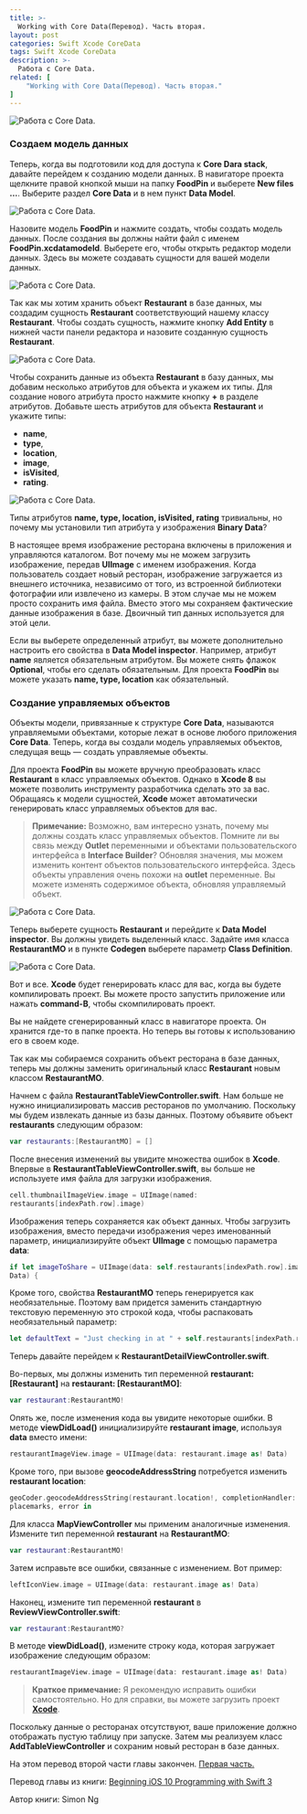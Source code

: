 ```yaml
---
title: >-
  Working with Core Data(Перевод). Часть вторая.
layout: post
categories: Swift Xcode CoreData
tags: Swift Xcode CoreData
description: >-
  Работа с Core Data.
related: [
    "Working with Core Data(Перевод). Часть вторая."
]
---
```


![Работа с Core Data.](/images/post/codedata.jpg)

### Создаем модель данных

Теперь, когда вы подготовили код для доступа к **Core Dara stack**, давайте перейдем к созданию модели данных. В навигаторе проекта щелкните правой кнопкой мыши на папку **FoodPin** и выберете **New files ...**. Выберите раздел **Core Data** и в нем пункт **Data Model**.

![Работа с Core Data.](/images/post/working-with-core-data/data-model.jpg)

Назовите модель **FoodPin** и нажмите создать, чтобы создать модель данных. После создания вы должны найти файл с именем **FoodPin.xcdatamodeld**. Выберете его, чтобы открыть редактор модели данных. Здесь вы можете создавать сущности для вашей модели данных.

![Работа с Core Data.](/images/post/working-with-core-data/open-model-file.jpg)

Так как мы хотим хранить объект **Restaurant** в базе данных, мы создадим сущность **Restaurant** соответствующий нашему классу **Restaurant**. Чтобы создать сущность, нажмите кнопку **Add Entity** в нижней части панели редактора и назовите созданную сущность **Restaurant**.

![Работа с Core Data.](/images/post/working-with-core-data/create-entity-names.jpg)

Чтобы сохранить данные из объекта **Restaurant** в базу данных, мы добавим несколько атрибутов для объекта и укажем их типы. Для создание нового атрибута просто нажмите кнопку **+** в разделе атрибутов. Добавьте шесть атрибутов для объекта **Restaurant** и укажите типы:

* **name**,
* **type**,
* **location**,
* **image**,
* **isVisited**,
* **rating**.

![Работа с Core Data.](/images/post/working-with-core-data/add-attributes-objects.jpg)

Типы атрибутов **name, type, location, isVisited, rating** тривиальны, но почему мы установили тип атрибута у изображения **Binary Data**? 

В настоящее время изображение ресторана включены в приложения и управляются каталогом. Вот почему мы не можем загрузить изображение, передав **UIImage** с именем изображения. Когда пользователь создает новый ресторан, изображение загружается из внешнего источника, независимо от того, из встроенной библиотеки фотографии или извлечено из камеры. В этом случае мы не можем просто сохранить имя файла. Вместо этого мы сохраняем фактические данные изображения в базе. Двоичный тип данных используется для этой цели.

Если вы выберете определенный атрибут, вы можете дополнительно настроить его свойства в **Data Model inspector**. Например, атрибут **name** является обязательным атрибутом. Вы можете снять флажок **Optional**, чтобы его сделать обязательным. Для проекта **FoodPin** вы можете указать **name, type, location** как обязательный. 

### Создание управляемых объектов

Объекты модели, привязанные к структуре **Core Data**, называются управляемыми объектами, которые лежат в основе любого приложения **Core Data**. Теперь, когда вы создали модель управляемых объектов, следущая вещь — создать управляемые объекты. 

Для проекта **FoodPin** вы можете вручную преобразовать класс **Restaurant** в класс управляемых объектов. Однако в **Xcode 8** вы можете позволить инструменту разработчика сделать это за вас. Обращаясь к модели сущностей, **Xcode** может автоматически генерировать класс управляемых объектов для вас. 

> **Примечание:** Возможно, вам интересно узнать, почему мы должны создать класс управляемых объектов. Помните ли вы связь между **Outlet** переменными и объектами пользовательского интерфейса в **Interface Builder**? Обновляя значения, мы можем изменить контент объектов пользовательского интерфейса. Здесь объекты управления очень похожи на **outlet** переменные. Вы можете изменять содержимое объекта, обновляя управляемый объект.

![Работа с Core Data.](/images/post/working-with-core-data/model-object-and-entity.jpg)

Теперь выберете сущность **Restaurant** и перейдите к **Data Model inspector**. Вы должны увидеть выделенный класс. Задайте имя класса **RestaurantMO** и в пункте **Codegen** выберете параметр **Class Definition**. 

![Работа с Core Data.](/images/post/working-with-core-data/add-name-in-class.jpg)

Вот и все. **Xcode** будет генерировать класс для вас, когда вы будете компилировать проект. Вы можете просто запустить приложение или нажать **command-B**, чтобы скомпилировать проект.

Вы не найдете сгенерированный класс в навигаторе проекта. Он хранится где-то в папке проекта. Но теперь вы готовы к использованию его в своем коде.

Так как мы собираемся сохранить объект ресторана в базе данных, теперь мы должны заменить оригинальный класс **Restaurant** новым классом **RestaurantMO**.

Начнем с файла **RestaurantTableViewController.swift**. Нам больше не нужно инициализировать массив ресторанов по умолчанию. Поскольку мы будем извлекать данные из базы данных. Поэтому объявите объект **restaurants** следующим образом:

```swift
var restaurants:[RestaurantMO] = []
```

После внесения изменений вы увидите множества ошибок в **Xcode**. Впервые в **RestaurantTableViewController.swift**, вы больше не используете имя файла для загрузки изображения. 

```swift
cell.thumbnailImageView.image = UIImage(named: 
restaurants[indexPath.row].image)
```

Изображения теперь сохраняется как объект данных. Чтобы загрузить изображения, вместо передачи изображения через именованный параметр, инициализируйте объект **UIImage** с помощью параметра **data**:

```swift
if let imageToShare = UIImage(data: self.restaurants[indexPath.row].image as!
Data) {
```

Кроме того, свойства **RestaurantMO** теперь генерируется как необязательные. Поэтому вам придется заменить стандартную текстовую переменную это строкой кода, чтобы распаковать необязательный параметр:

```swift
let defaultText = "Just checking in at " + self.restaurants[indexPath.row].name!
```

Теперь давайте перейдем к **RestaurantDetailViewController.swift**. 

Во-первых, мы должны изменить тип переменной **restaurant: [Restaurant]** на **restaurant: [RestaurantMO]**:

```swift
var restaurant:RestaurantMO! 
```

Опять же, после изменения кода вы увидите некоторые ошибки. В методе **viewDidLoad()** инициализируйте **restaurant image**, используя **data** вместо имени:

```swift
restaurantImageView.image = UIImage(data: restaurant.image as! Data)
```

Кроме того, при вызове **geocodeAddressString** потребуется изменить **restaurant location**:

```swift
geoCoder.geocodeAddressString(restaurant.location!, completionHandler: {
placemarks, error in
```

Для класса **MapViewController** мы применим аналогичные изменения. Измените тип переменной **restaurant** на **RestaurantMO**:

```swift
var restaurant:RestaurantMO!
```

Затем исправьте все ошибки, связанные с изменением. Вот пример:

```swift
leftIconView.image = UIImage(data: restaurant.image as! Data)
```

Наконец, измените тип переменной **restaurant** в **ReviewViewController.swift**:

```swift
var restaurant:RestaurantMO?
```

В методе **viewDidLoad()**, измените строку кода, которая загружает изображение следующим образом:

```swift
restaurantImageView.image = UIImage(data: restaurant.image as! Data) 
```

> **Краткое примечание:** Я рекомендую исправить ошибки самостоятельно. Но для справки, вы можете загрузить проект [**Xcode**](http://www.appcoda.com/resources/swift3/FoodPinCoreDataTemplate2.zip).


Поскольку данные о ресторанах отсутствуют, ваше приложение должно отображать пустую таблицу при запуске. Затем мы реализуем класс **AddTableViewController** и сохраним новый ресторан в базе данных.

На этом перевод второй части главы закончен.
[Первая часть.](http://vaeum.com/blog/2017/03/16/working-with-core-data-first/)

Перевод главы из книги: [Beginning iOS 10 Programming with Swift 3](https://www.amazon.com/Beginning-iOS-10-Programming-Swift/dp/1520222599/ref=sr_1_1?s=books&ie=UTF8&qid=1487189058&sr=1-1&keywords=Simon+Ng)

Автор книги: Simon Ng


